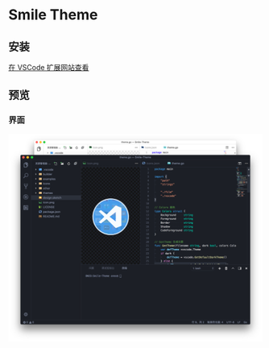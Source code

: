 # Smile Theme

## 安装

[在 VSCode 扩展网站查看](https://marketplace.visualstudio.com/items?itemName=oneo.smile-theme)

## 预览

### 界面

![预览](preview.png)
